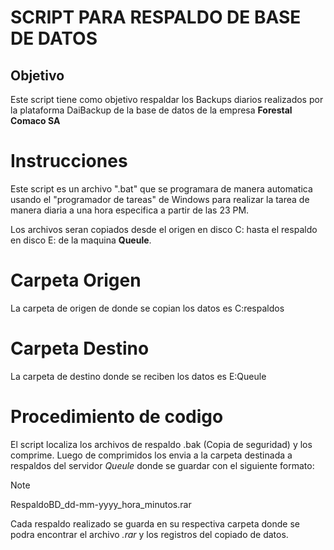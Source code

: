 # SCRIPT PARA RESPALDO DE BASE DE DATOS
## Objetivo 

Este script tiene como objetivo respaldar los Backups diarios realizados por la plataforma DaiBackup de la base de datos de la empresa **Forestal Comaco SA** 

# Instrucciones 

Este script es un archivo ".bat" que se programara de manera automatica usando el "programador de tareas" de Windows para realizar la tarea de manera diaria a una hora especifica a partir de las 23 PM. 

Los archivos seran copiados desde el origen en disco C: hasta el respaldo en disco E: de la maquina **Queule**. 

# Carpeta Origen 
La carpeta de origen de donde se copian los datos es C:respaldos
# Carpeta Destino
La carpeta de destino donde se reciben los datos es E:Queule

# Procedimiento de codigo

El script localiza los archivos de respaldo .bak (Copia de seguridad) y los comprime. Luego de comprimidos los envia a la carpeta destinada a respaldos del servidor *Queule* donde se guardar con el siguiente formato:

> [!NOTE]
> RespaldoBD_dd-mm-yyyy_hora_minutos.rar 

Cada respaldo realizado se guarda en su respectiva carpeta donde se podra encontrar el archivo *.rar* y los registros del copiado de datos. 
